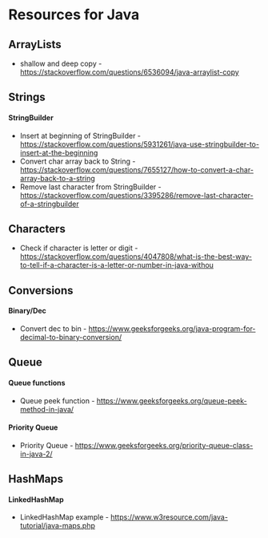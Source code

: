 # Resources for Java

## ArrayLists
* shallow and deep copy - https://stackoverflow.com/questions/6536094/java-arraylist-copy

## Strings
#### StringBuilder
* Insert at beginning of StringBuilder - https://stackoverflow.com/questions/5931261/java-use-stringbuilder-to-insert-at-the-beginning
* Convert char array back to String - https://stackoverflow.com/questions/7655127/how-to-convert-a-char-array-back-to-a-string
* Remove last character from StringBuilder - https://stackoverflow.com/questions/3395286/remove-last-character-of-a-stringbuilder

## Characters
 * Check if character is letter or digit - https://stackoverflow.com/questions/4047808/what-is-the-best-way-to-tell-if-a-character-is-a-letter-or-number-in-java-withou

## Conversions
#### Binary/Dec
* Convert dec to bin - https://www.geeksforgeeks.org/java-program-for-decimal-to-binary-conversion/

## Queue
#### Queue functions
* Queue peek function - https://www.geeksforgeeks.org/queue-peek-method-in-java/

#### Priority Queue
* Priority Queue - https://www.geeksforgeeks.org/priority-queue-class-in-java-2/

## HashMaps
#### LinkedHashMap
* LinkedHashMap example - https://www.w3resource.com/java-tutorial/java-maps.php
